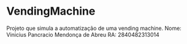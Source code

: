# VendingMachine
Projeto que simula a automatização de uma vending machine.
Nome: Vinicius Pancracio Mendonça de Abreu 
RA: 2840482313014
